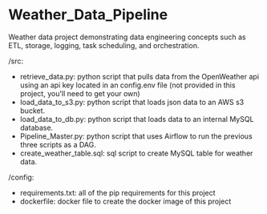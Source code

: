 # Weather_Data_Pipeline

Weather data project demonstrating data engineering concepts such as ETL, storage, logging, task scheduling, and orchestration.

/src:
- retrieve_data.py: python script that pulls data from the OpenWeather api using an api key located in an config.env file (not provided in this project, you'll need to get your own)
- load_data_to_s3.py: python script that loads json data to an AWS s3 bucket.
- load_data_to_db.py: python script that loads data to an internal MySQL database.
- Pipeline_Master.py: python script that uses Airflow to run the previous three scripts as a DAG.
- create_weather_table.sql: sql script to create MySQL table for weather data.

/config:
- requirements.txt: all of the pip requirements for this project
- dockerfile: docker file to create the docker image of this project
